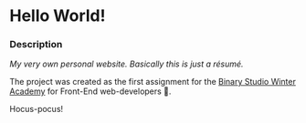 # Hello World!

### Description

_My very own personal website. Basically this is just a résumé._

The project was created as the first assignment for the [Binary Studio Winter Academy](https://academy.binary-studio.com/ua/) for Front-End web-developers :rocket:.

Hocus-pocus!
